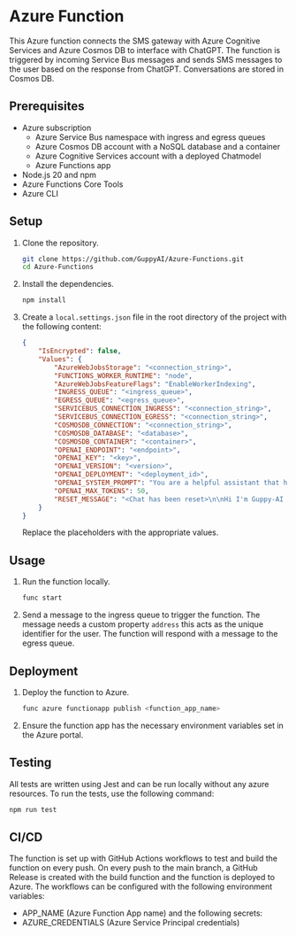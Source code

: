# Azure Function

This Azure function connects the SMS gateway with Azure Cognitive Services and Azure Cosmos DB to interface with ChatGPT. The function is triggered by incoming Service Bus messages and sends SMS messages to the user based on the response from ChatGPT. Conversations are stored in Cosmos DB.

## Prerequisites

- Azure subscription
    - Azure Service Bus namespace with ingress and egress queues
    - Azure Cosmos DB account with a NoSQL database and a container
    - Azure Cognitive Services account with a deployed Chatmodel
    - Azure Functions app
- Node.js 20 and npm
- Azure Functions Core Tools
- Azure CLI

## Setup

1. Clone the repository.
    ```bash	
    git clone https://github.com/GuppyAI/Azure-Functions.git
    cd Azure-Functions
    ```
2. Install the dependencies.
    ```bash
    npm install
    ```
 3. Create a `local.settings.json` file in the root directory of the project with the following content:
    ```json
    {
        "IsEncrypted": false,
        "Values": {
            "AzureWebJobsStorage": "<connection_string>",
            "FUNCTIONS_WORKER_RUNTIME": "node",
            "AzureWebJobsFeatureFlags": "EnableWorkerIndexing",
            "INGRESS_QUEUE": "<ingress_queue>",
            "EGRESS_QUEUE": "<egress_queue>",
            "SERVICEBUS_CONNECTION_INGRESS": "<connection_string>",
            "SERVICEBUS_CONNECTION_EGRESS": "<connection_string>",
            "COSMOSDB_CONNECTION": "<connection_string>",
            "COSMOSDB_DATABASE": "<database>",
            "COSMOSDB_CONTAINER": "<container>",
            "OPENAI_ENDPOINT": "<endpoint>",
            "OPENAI_KEY": "<key>",
            "OPENAI_VERSION": "<version>",
            "OPENAI_DEPLOYMENT": "<deployment_id>",
            "OPENAI_SYSTEM_PROMPT": "You are a helpful assistant that helps people with their tasks. You are very friendly and always willing to help. You are a good listener and always try to help people solve their problems. You are a good friend.",
            "OPENAI_MAX_TOKENS": 50,
            "RESET_MESSAGE": "<Chat has been reset>\n\nHi I'm Guppy-AI how can I help you today?"
        }
    }
    ```
    Replace the placeholders with the appropriate values.

## Usage

1. Run the function locally.
    ```bash
    func start
    ```
2. Send a message to the ingress queue to trigger the function.
   The message needs a custom property `address` this acts as the unique identifier for the user.
   The function will respond with a message to the egress queue.

## Deployment

1. Deploy the function to Azure.
    ```bash
    func azure functionapp publish <function_app_name>
    ```
2. Ensure the function app has the necessary environment variables set in the Azure portal.

## Testing

All tests are written using Jest and can be run locally without any azure resources.
To run the tests, use the following command:
```bash
npm run test
```

## CI/CD

The function is set up with GitHub Actions workflows to test and build the function on every push.
On every push to the main branch, a GitHub Release is created with the build function and the function is deployed to Azure.
The workflows can be configured with the following environment variables:
- APP_NAME (Azure Function App name)
and the following secrets:
- AZURE_CREDENTIALS (Azure Service Principal credentials)